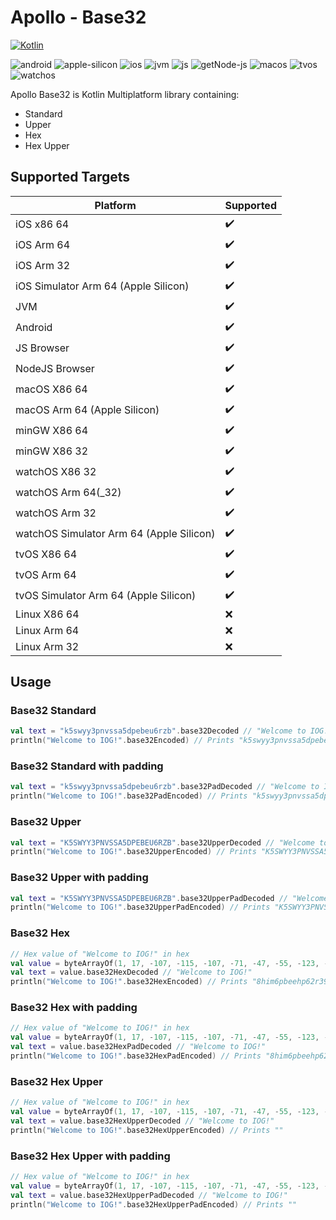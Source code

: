 # Apollo - Base32

[![Kotlin](https://img.shields.io/badge/kotlin-1.7.21-blue.svg?logo=kotlin)](http://kotlinlang.org)

![android](https://camo.githubusercontent.com/b1d9ad56ab51c4ad1417e9a5ad2a8fe63bcc4755e584ec7defef83755c23f923/687474703a2f2f696d672e736869656c64732e696f2f62616467652f706c6174666f726d2d616e64726f69642d3645444238442e7376673f7374796c653d666c6174)
![apple-silicon](https://camo.githubusercontent.com/a92c841ffd377756a144d5723ff04ecec886953d40ac03baa738590514714921/687474703a2f2f696d672e736869656c64732e696f2f62616467652f737570706f72742d2535424170706c6553696c69636f6e2535442d3433424246462e7376673f7374796c653d666c6174)
![ios](https://camo.githubusercontent.com/1fec6f0d044c5e1d73656bfceed9a78fd4121b17e82a2705d2a47f6fd1f0e3e5/687474703a2f2f696d672e736869656c64732e696f2f62616467652f706c6174666f726d2d696f732d4344434443442e7376673f7374796c653d666c6174)
![jvm](https://camo.githubusercontent.com/700f5dcd442fd835875568c038ae5cd53518c80ae5a0cf12c7c5cf4743b5225b/687474703a2f2f696d672e736869656c64732e696f2f62616467652f706c6174666f726d2d6a766d2d4442343133442e7376673f7374796c653d666c6174)
![js](https://camo.githubusercontent.com/3e0a143e39915184b54b60a2ecedec75e801f396d34b5b366c94ec3604f7e6bd/687474703a2f2f696d672e736869656c64732e696f2f62616467652f706c6174666f726d2d6a732d4638444235442e7376673f7374796c653d666c6174)
![getNode-js](https://camo.githubusercontent.com/d08fda729ceebcae0f23c83499ca8f06105350f037661ac9a4cc7f58edfdbca9/68747470733a2f2f696d672e736869656c64732e696f2f62616467652f706c6174666f726d2d6e6f64656a732d3638613036332e7376673f7374796c653d666c6174)
![macos](https://camo.githubusercontent.com/1b8313498db244646b38a4480186ae2b25464e5e8d71a1920c52b2be5212b909/687474703a2f2f696d672e736869656c64732e696f2f62616467652f706c6174666f726d2d6d61636f732d3131313131312e7376673f7374796c653d666c6174)
![tvos](https://camo.githubusercontent.com/4ac08d7fb1bcb8ef26388cd2bf53b49626e1ab7cbda581162a946dd43e6a2726/687474703a2f2f696d672e736869656c64732e696f2f62616467652f706c6174666f726d2d74766f732d3830383038302e7376673f7374796c653d666c6174)
![watchos](https://camo.githubusercontent.com/135dbadae40f9cabe7a3a040f9380fb485cff36c90909f3c1ae36b81c304426b/687474703a2f2f696d672e736869656c64732e696f2f62616467652f706c6174666f726d2d77617463686f732d4330433043302e7376673f7374796c653d666c6174)

Apollo Base32 is Kotlin Multiplatform library containing:

- Standard
- Upper
- Hex
- Hex Upper

## Supported Targets

| Platform                                 | Supported          |
|------------------------------------------|--------------------|
| iOS x86 64                               | :heavy_check_mark: |
| iOS Arm 64                               | :heavy_check_mark: |
| iOS Arm 32                               | :heavy_check_mark: |
| iOS Simulator Arm 64 (Apple Silicon)     | :heavy_check_mark: |
| JVM                                      | :heavy_check_mark: | 
| Android                                  | :heavy_check_mark: |
| JS Browser                               | :heavy_check_mark: |
| NodeJS Browser                           | :heavy_check_mark: |
| macOS X86 64                             | :heavy_check_mark: |
| macOS Arm 64 (Apple Silicon)             | :heavy_check_mark: |
| minGW X86 64                             | :heavy_check_mark: |
| minGW X86 32                             | :heavy_check_mark: | 
| watchOS X86 32                           | :heavy_check_mark: |
| watchOS Arm 64(_32)                      | :heavy_check_mark: |
| watchOS Arm 32                           | :heavy_check_mark: |
| watchOS Simulator Arm 64 (Apple Silicon) | :heavy_check_mark: |
| tvOS X86 64                              | :heavy_check_mark: |
| tvOS Arm 64                              | :heavy_check_mark: |
| tvOS Simulator Arm 64 (Apple Silicon)    | :heavy_check_mark: |
| Linux X86 64                             | :x:                |
| Linux Arm 64                             | :x:                |
| Linux Arm 32                             | :x:                |

## Usage

### Base32 Standard

```kotlin
val text = "k5swyy3pnvssa5dpebeu6rzb".base32Decoded // "Welcome to IOG!"
println("Welcome to IOG!".base32Encoded) // Prints "k5swyy3pnvssa5dpebeu6rzb"
```

### Base32 Standard with padding

```kotlin
val text = "k5swyy3pnvssa5dpebeu6rzb".base32PadDecoded // "Welcome to IOG!"
println("Welcome to IOG!".base32PadEncoded) // Prints "k5swyy3pnvssa5dpebeu6rzb"
```

### Base32 Upper

```kotlin
val text = "K5SWYY3PNVSSA5DPEBEU6RZB".base32UpperDecoded // "Welcome to IOG!"
println("Welcome to IOG!".base32UpperEncoded) // Prints "K5SWYY3PNVSSA5DPEBEU6RZB"
```

### Base32 Upper with padding

```kotlin
val text = "K5SWYY3PNVSSA5DPEBEU6RZB".base32UpperPadDecoded // "Welcome to IOG!"
println("Welcome to IOG!".base32UpperPadEncoded) // Prints "K5SWYY3PNVSSA5DPEBEU6RZB"
```

### Base32 Hex

```kotlin
// Hex value of "Welcome to IOG!" in hex
val value = byteArrayOf(1, 17, -107, -115, -107, -71, -47, -55, -123, -79, -91, -23, -108, -127, -107, -39, -107, -55, -27, -47, -95, -91, -71, -100, -124, -124, -124)
val text = value.base32HexDecoded // "Welcome to IOG!"
println("Welcome to IOG!".base32HexEncoded) // Prints "8him6pbeehp62r39f9ii0pbmclp7it38d5n6e89144"
```

### Base32 Hex with padding

```kotlin
// Hex value of "Welcome to IOG!" in hex
val value = byteArrayOf(1, 17, -107, -115, -107, -71, -47, -55, -123, -79, -91, -23, -108, -127, -107, -39, -107, -55, -27, -47, -95, -91, -71, -100, -124, -124, -124)
val text = value.base32HexPadDecoded // "Welcome to IOG!"
println("Welcome to IOG!".base32HexPadEncoded) // Prints "8him6pbeehp62r39f9ii0pbmclp7it38d5n6e89144"
```

### Base32 Hex Upper

```kotlin
// Hex value of "Welcome to IOG!" in hex
val value = byteArrayOf(1, 17, -107, -115, -107, -71, -47, -55, -123, -79, -91, -23, -108, -127, -107, -39, -107, -55, -27, -47, -95, -91, -71, -100, -124, -124, -124)
val text = value.base32HexUpperDecoded // "Welcome to IOG!"
println("Welcome to IOG!".base32HexUpperEncoded) // Prints ""
```

### Base32 Hex Upper with padding
```kotlin
// Hex value of "Welcome to IOG!" in hex
val value = byteArrayOf(1, 17, -107, -115, -107, -71, -47, -55, -123, -79, -91, -23, -108, -127, -107, -39, -107, -55, -27, -47, -95, -91, -71, -100, -124, -124, -124)
val text = value.base32HexUpperPadDecoded // "Welcome to IOG!"
println("Welcome to IOG!".base32HexUpperPadEncoded) // Prints ""
```